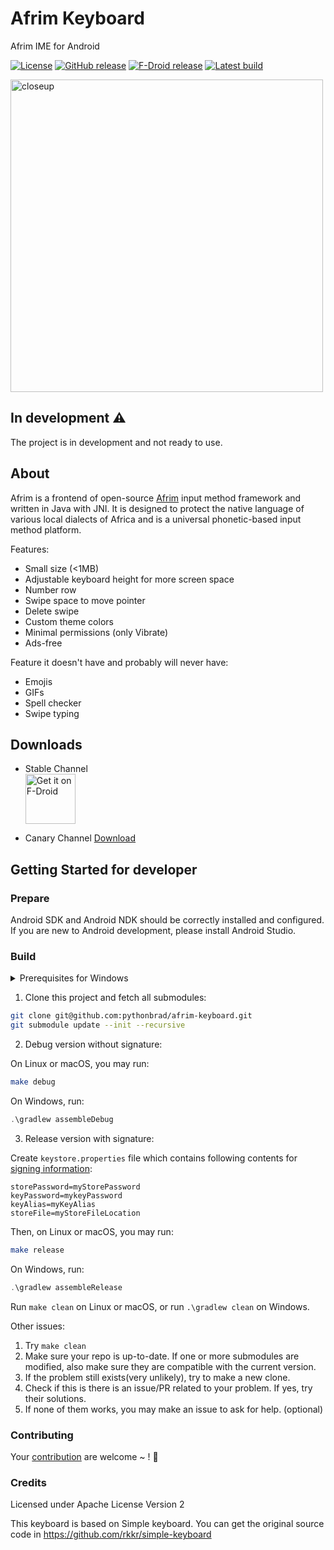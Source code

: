 # Afrim Keyboard
Afrim IME for Android

[![License](https://img.shields.io/badge/License-Apache_2.0-blue.svg)](https://opensource.org/licenses/Apache-2.0)
[![GitHub release](https://img.shields.io/github/release/pythonbrad/afrim-keyboard.svg)](https://github.com/pythonbrad/afrim-keyboard/releases)
[![F-Droid release](https://img.shields.io/f-droid/v/cm.pythonbrad.afrim.svg)](https://f-droid.org/packages/cm.pythonbrad.afrimkeyboard)
[![Latest build](https://img.shields.io/github/last-commit/pythonbrad/afrim-keyboard.svg)](http://pythonbrad.github.io/afrim-keyboard/)

<img src="images/screenshot-0.png"
      alt="closeup"
      width="500"/>

## In development ⚠️ 
The project is in development and not ready to use.

## About

Afrim is a frontend of open-source [Afrim](https://github.com/pythonbrad/afrim) input method framework and written in Java with JNI.
 It is designed to protect the native language of various local dialects of Africa and is a universal phonetic-based input method platform.

Features:
- Small size (<1MB)
- Adjustable keyboard height for more screen space
- Number row
- Swipe space to move pointer
- Delete swipe
- Custom theme colors
- Minimal permissions (only Vibrate)
- Ads-free

Feature it doesn't have and probably will never have:
- Emojis
- GIFs
- Spell checker
- Swipe typing

## Downloads

- Stable Channel <br>
  [<img alt='Get it on F-Droid' src='https://fdroid.gitlab.io/artwork/badge/get-it-on.png' height='80px'/>](https://f-droid.org/packages/cm.pythonbrad.afrim)

- Canary Channel [Download](https://github.com/pythonbrad/afrim-keyboard/actions)

## Getting Started for developer

### Prepare

Android SDK and Android NDK should be correctly installed and configured. If you are new to Android development, please install Android Studio.

### Build

<details>
<summary>Prerequisites for Windows</summary>

Symbolic links will be created according to current build configurations, developers need:

- Enable [Developer Mode](https://learn.microsoft.com/en-us/windows/apps/get-started/enable-your-device-for-development) so that symlinks can be created without administrator privilege.

- Enable symlink support for `git`:

    ```powershell
    git config --global core.symlinks true
    ```

If you cannot or wouldn't like to enable anything, it doesn't matter. Copying will be used instead when error on creating symbolic links.

</details>

1. Clone this project and fetch all submodules:

```sh
git clone git@github.com:pythonbrad/afrim-keyboard.git
git submodule update --init --recursive
```

2. Debug version without signature:

On Linux or macOS, you may run:

```bash
make debug
```

On Windows, run:

```powershell
.\gradlew assembleDebug
```

3. Release version with signature:

Create `keystore.properties` file which contains following contents for [signing information](https://developer.android.com/studio/publish/app-signing.html):

```gradle.properties
storePassword=myStorePassword
keyPassword=mykeyPassword
keyAlias=myKeyAlias
storeFile=myStoreFileLocation
```

Then, on Linux or macOS, you may run:

```bash
make release
```

On Windows, run:

```powershell
.\gradlew assembleRelease
```

Run `make clean` on Linux or macOS, or run `.\gradlew clean` on Windows.

Other issues:
1. Try `make clean`
2. Make sure your repo is up-to-date. If one or more submodules are modified, also make sure they are compatible with the current version.
3. If the problem still exists(very unlikely), try to make a new clone.
4. Check if this is there is an issue/PR related to your problem. If yes, try their solutions.
5. If none of them works, you may make an issue to ask for help. (optional)

### Contributing

Your [contribution](CONTRIBUTING.md) are welcome ~ ! :tada:

### Credits

Licensed under Apache License Version 2

This keyboard is based on Simple keyboard. You can get the original source code in https://github.com/rkkr/simple-keyboard

